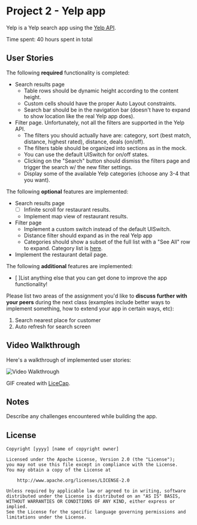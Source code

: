 # Project 2 - Yelp app

Yelp is a Yelp search app using the [Yelp API](http://www.yelp.com/developers/documentation/v2/search_api).

Time spent: 40 hours spent in total

## User Stories

The following **required** functionality is completed:

- Search results page
   - Table rows should be dynamic height according to the content height.
   - Custom cells should have the proper Auto Layout constraints.
   - Search bar should be in the navigation bar (doesn't have to expand to show location like the real Yelp app does).
- Filter page. Unfortunately, not all the filters are supported in the Yelp API.
   - The filters you should actually have are: category, sort (best match, distance, highest rated), distance, deals (on/off).
   - The filters table should be organized into sections as in the mock.
   - You can use the default UISwitch for on/off states.
   - Clicking on the "Search" button should dismiss the filters page and trigger the search w/ the new filter settings.
   - Display some of the available Yelp categories (choose any 3-4 that you want).

The following **optional** features are implemented:

- Search results page
   - [ ] Infinite scroll for restaurant results.
   - Implement map view of restaurant results.
- Filter page
   - Implement a custom switch instead of the default UISwitch.
   - Distance filter should expand as in the real Yelp app
   - Categories should show a subset of the full list with a "See All" row to expand. Category list is [here](http://www.yelp.com/developers/documentation/category_list).
- Implement the restaurant detail page.

The following **additional** features are implemented:

- [ ]List anything else that you can get done to improve the app functionality!

Please list two areas of the assignment you'd like to **discuss further with your peers** during the next class (examples include better ways to implement something, how to extend your app in certain ways, etc):

1. Search nearest place for customer
2. Auto refresh for search screen

## Video Walkthrough

Here's a walkthrough of implemented user stories:

<img src='http://i.imgur.com/link/to/your/gif/file.gif' title='Video Walkthrough' width='' alt='Video Walkthrough' />

GIF created with [LiceCap](http://www.cockos.com/licecap/).

## Notes

Describe any challenges encountered while building the app.

## License

    Copyright [yyyy] [name of copyright owner]

    Licensed under the Apache License, Version 2.0 (the "License");
    you may not use this file except in compliance with the License.
    You may obtain a copy of the License at

        http://www.apache.org/licenses/LICENSE-2.0

    Unless required by applicable law or agreed to in writing, software
    distributed under the License is distributed on an "AS IS" BASIS,
    WITHOUT WARRANTIES OR CONDITIONS OF ANY KIND, either express or implied.
    See the License for the specific language governing permissions and
    limitations under the License.
